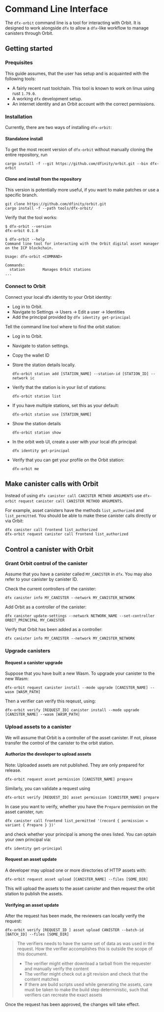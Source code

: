 # Command Line Interface

The `dfx-orbit` command line is a tool for interacting with Orbit.
It is designed to work alongside `dfx` to allow a `dfx`-like workflow to manage canisters through Orbit.

## Getting started

### Prequisites

This guide assumes, that the user has setup and is acquainted with the following tools:

- A fairly recent rust toolchain. This tool is known to work on linux using rust `1.79.0`.
- A working `dfx` development setup.
- An internet identity and an Orbit account with the correct permissions.

### Installation

Currently, there are two ways of installing `dfx-orbit`:

#### Standalone install

To get the most recent version of `dfx-orbit` without manually cloning the entire repository, run

```
cargo install -f --git https://github.com/dfinity/orbit.git --bin dfx-orbit
```

#### Clone and install from the repository

This version is potentially more useful, if you want to make patches or use a specific branch.

```
git clone https://github.com/dfinity/orbit.git
cargo install -f --path tools/dfx-orbit/
```

Verify that the tool works:

```
$ dfx-orbit --version
dfx-orbit 0.1.0

$ dfx-orbit --help
Command line tool for interacting with the Orbit digital asset manager on the ICP blockchain.

Usage: dfx-orbit <COMMAND>

Commands:
  station        Manages Orbit stations
...
```

### Connect to Orbit

Connect your local dfx identity to your Orbit identity:

- Log in to Orbit.
- Navigate to Settings -> Users -> Edit a user -> Identities
- Add the principal provided by `dfx identity get-principal`

Tell the command line tool where to find the orbit station:

- Log in to Orbit.
- Navigate to station settings.
- Copy the wallet ID
- Store the station details locally.

  ```
  dfx-orbit station add [STATION_NAME] --station-id [STATION_ID] --network ic
  ```

- Verify that the station is in your list of stations:
  ```
  dfx-orbit station list
  ```
- If you have multiple stations, set this as your default:
  ```
  dfx-orbit station use [STATION_NAME]
  ```
- Show the station details
  ```
  dfx-orbit station show
  ```
- In the orbit web UI, create a user with your local dfx principal:
  ```
  dfx identity get-principal
  ```
- Verify that you can get your profile on the Orbit station:
  ```
  dfx-orbit me
  ```

## Make canister calls with Orbit

Instead of using `dfx canister call CANISTER METHOD ARGUMENTS` use `dfx-orbit request canister call CANISTER METHOD ARGUMENTS`.

For example, asset canisters have the methods `list_authorized` and `list_permitted`. You should be able to make these canister calls directly or via Orbit:

```
dfx canister call frontend list_authorized
dfx-orbit request canister call frontend list_authorized
```

## Control a canister with Orbit

### Grant Orbit control of the canister

Assume that you have a canister called `MY_CANISTER` in `dfx`. You may also refer to your canister by canister ID.

Check the current controllers of the canister:

```
dfx canister info MY_CANISTER --network MY_CANISTER_NETWORK
```

Add Orbit as a controller of the canister:

```
dfx canister update-settings --network NETWORK_NAME --set-controller ORBIT_PRINCIPAL MY_CANISTER
```

Verify that Orbit has been added as a controller:

```
dfx canister info MY_CANISTER --network MY_CANISTER_NETWORK
```

### Upgrade canisters

#### Request a canister upgrade

Suppose that you have built a new Wasm. To upgrade your canister to the new Wasm:

```
dfx-orbit request canister install --mode upgrade [CANISTER_NAME] --wasm [WASM_PATH]
```

Then a verifier can verify this reqeust, using:

```
dfx-orbit verify [REQUEST_ID] canister install --mode upgrade [CANISTER_NAME] --wasm [WASM_PATH]
```

### Upload assets to a canister

We will assume that Orbit is a controller of the asset canister.
If not, please transfer the control of the canister to the orbit station.

#### Authorize the developer to upload assets

Note: Uploaded assets are not published. They are only prepared for release.

```
dfx-orbit request asset permission [CANISTER_NAME] prepare
```

Similarly, you can validate a request using

```
dfx-orbit verify [REQUEST_ID] asset permission [CANISTER_NAME] prepare
```

In case you want to verify, whether you have the `Prepare` permission on the asset canister,
run:

```
dfx canister call frontend list_permitted '(record { permission = variant { Prepare } })'
```

and check whether your principal is among the ones listed.
You can optain your own principal via:

```
dfx identity get-principal
```

#### Request an asset update

A developer may upload one or more directories of HTTP assets with:

```
dfx-orbit request asset upload [CANISTER_NAME] --files [SOME_DIR]
```

This will upload the assets to the asset canister and then request the orbit station to publish
the assets.

#### Verifying an asset update

After the request has been made, the reviewers can locally verify the request:

```
dfx-orbit verify [REQUEST_ID ] asset upload CANISTER --batch-id [BATCH_ID] --files [SOME_DIR]
```

> The verifiers needs to have the same set of data as was used in the request.
> How the verifier accomplishes this is outside the scope of this document.
>
> - The verifier might either download a tarball from the requester and manually verify the content
> - The verifier might check out a git revision and check that the content matches
> - If there are build scripts used while generating the assets, care must be taken to make
>   the build step deterministic, such that verifiers can recreate the exact assets

Once the request has been approved, the changes will take effect.
